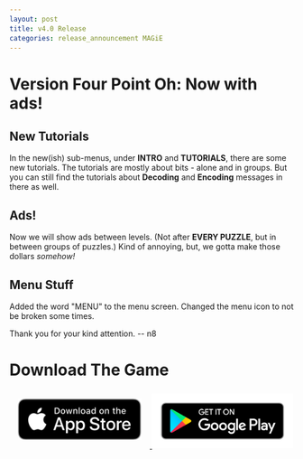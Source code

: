 ```yaml
---
layout: post
title: v4.0 Release
categories: release_announcement MAGiE
---
```


# Version Four Point Oh: Now with ads!

## New Tutorials
In the new(ish) sub-menus, under **INTRO** and **TUTORIALS**, there are some new tutorials.
The tutorials are mostly about bits - alone and in groups. But you can still find the tutorials about **Decoding** and **Encoding** messages in there as well.

## Ads!
Now we will show ads between levels.
(Not after **EVERY PUZZLE**, but in between groups of puzzles.)
Kind of annoying, but, we gotta make those dollars *somehow!*

Menu Stuff
-------------
Added the word "MENU" to the menu screen.
Changed the menu icon to not be broken some times.

Thank you for your kind attention. -- n8

# Download The Game

<a href="https://apps.apple.com/us/app/magie/id1455583263?ls=1">
    <img alt="Apple iOS App Store"
         src="/assets/Download_on_the_App_Store_Badge_US-UK_RGB_blk_092917.svg"
         style="width: 219px; padding: 15px" />
</a>

<a href="https://play.google.com/store/apps/details?id=com.corporealabstract.magie">
    <img alt="Google Play Store"
         src="/assets/google-play-badge.png"
         width="250" />
</a>
